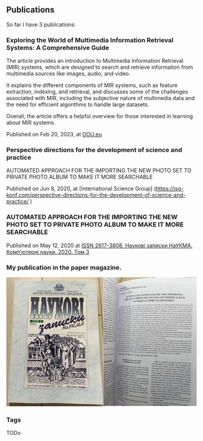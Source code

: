 ## Publications
So far I have 3 publications:

### Exploring the World of Multimedia Information Retrieval Systems: A Comprehensive Guide
The article provides an introduction to Multimedia Information Retrieval (MIR) systems, which are designed to search and retrieve information from multimedia sources like images, audio, and video. 

It explains the different components of MIR systems, such as feature extraction, indexing, and retrieval, and discusses some of the challenges associated with MIR, including the subjective nature of multimedia data and the need for efficient algorithms to handle large datasets. 

Overall, the article offers a helpful overview for those interested in learning about MIR systems.

Published on Feb 20, 2023, at [DOU.eu](https://dou.eu/community/posts/what-are-multimedia-information-retrieval-systems)

### Perspective directions for the development of science and practice
AUTOMATED APPROACH FOR THE IMPORTING THE NEW PHOTO SET TO PRIVATE PHOTO ALBUM TO MAKE IT MORE SEARCHABLE 

Published on Jun 8, 2020, at [International Science Group] (https://isg-konf.com/perspective-directions-for-the-development-of-science-and-practice/	)


### AUTOMATED APPROACH FOR THE IMPORTING THE NEW PHOTO SET TO PRIVATE PHOTO ALBUM TO MAKE IT MORE SEARCHABLE
Published on May 12, 2020 at [ISSN 2617-3808. Наукові записки НаУКМА. Комп’ютерні науки. 2020. Том 3](http://ekmair.ukma.edu.ua/bitstream/handle/123456789/19157/Nikulin_Automated_Approach_for_the_Importing.pdf?sequence=1&isAllowed=y)


### My publication in the paper magazine. 

<img src="./Images/Publication.jpg" alt="TBD" />

### Tags
TODo
